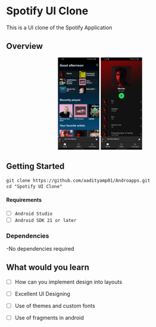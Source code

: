 # Spotify UI Clone
  This is a UI clone of the Spotify Application

## Overview

<div align="center">
  <p float="left">
    <img src="page1.jpg" width="22%" >
    <img src="page2.jpg" width=22%>
 </p>
</div>

Getting Started
---------------

```
git clone https://github.com/aadityamp01/Androapps.git
cd "Spotify UI Clone"
```

#### Requirements
  - [ ] `Android Studio`
  - [ ] `Android SDK 21 or later`
  
### Dependencies 
  -No dependencies required
  
What would you learn
---------------------  
  - [ ] How can you implement design into layouts
  - [ ] Excellent UI Designing
  - [ ] Use of themes and custom fonts
  - [ ] Use of fragments in android
  
